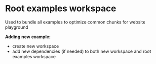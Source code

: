 # Root examples workspace

Used to bundle all examples to optimize common chunks for website playground

**Adding new example**:

-   create new workspace
-   add new dependencies (if needed) to both new workspace and root examples workspace
